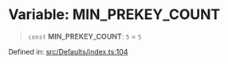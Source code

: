 # Variable: MIN\_PREKEY\_COUNT

> `const` **MIN\_PREKEY\_COUNT**: `5` = `5`

Defined in: [src/Defaults/index.ts:104](https://github.com/Fokusdotid/bail/blob/0fe6346a5ff68a74eb71890335c982b44e2da604/src/Defaults/index.ts#L104)
